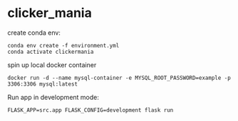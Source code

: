 # clicker_mania

create conda env:
```
conda env create -f environment.yml
conda activate clickermania
```

spin up local docker container
```
docker run -d --name mysql-container -e MYSQL_ROOT_PASSWORD=example -p 3306:3306 mysql:latest
```

Run app in development mode:
```
FLASK_APP=src.app FLASK_CONFIG=development flask run
```